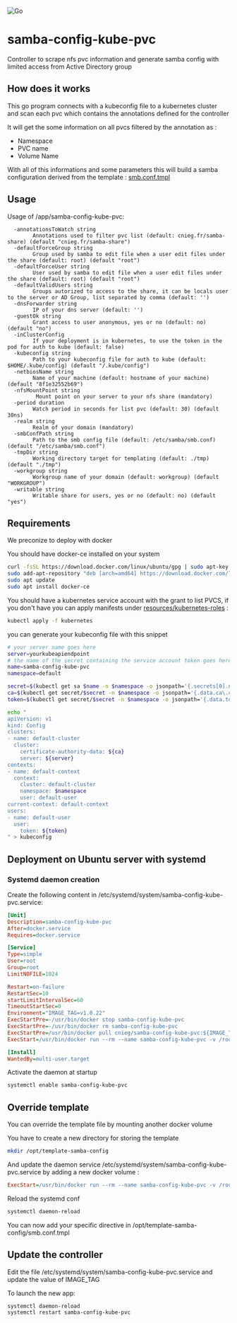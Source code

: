 ![Go](https://github.com/cnieg/samba-config-kube-pvc/workflows/Go/badge.svg)
# samba-config-kube-pvc

Controller to scrape nfs pvc information and generate samba config with limited access from Active Directory group

## How does it works

This go program connects with a kubeconfig file to a kubernetes cluster and scan each pvc which contains the annotations defined for the controller

It will get the some information on all pvcs filtered by the annotation as :
- Namespace
- PVC name
- Volume Name

With all of this informations and some parameters this will build a samba configuration derived from the template : [smb.conf.tmpl](./resources/template-samba-config/smb.conf.tmpl)

## Usage
Usage of /app/samba-config-kube-pvc:

```
  -annotationsToWatch string
        Annotations used to filter pvc list (default: cnieg.fr/samba-share) (default "cnieg.fr/samba-share")
  -defaultForceGroup string
        Group used by samba to edit file when a user edit files under the share (default: root) (default "root")
  -defaultForceUser string
        User used by samba to edit file when a user edit files under the share (default: root) (default "root")
  -defaultValidUsers string
        Groups autorized to access to the share, it can be locals user to the server or AD Group, list separated by comma (default: '')
  -dnsForwarder string
        IP of your dns server (default: '')
  -guestOk string
        Grant access to user anonymous, yes or no (default: no) (default "no")
  -inClusterConfig
        If your deployment is in kubernetes, to use the token in the pod for auth to kube (default: false)
  -kubeconfig string
        Path to your kubeconfig file for auth to kube (default: $HOME/.kube/config) (default "/.kube/config")
  -netbiosName string
        Name of your machine (default: hostname of your machine) (default "8f1e32552b69")
  -nfsMountPoint string
         Mount point on your server to your nfs share (mandatory)
  -period duration
        Watch period in seconds for list pvc (default: 30) (default 30ns)
  -realm string
        Realm of your domain (mandatory)
  -smbConfPath string
        Path to the smb config file (default: /etc/samba/smb.conf) (default "/etc/samba/smb.conf")
  -tmpDir string
        Working directory target for templating (default: ./tmp) (default "./tmp")
  -workgroup string
        Workgroup name of your domain (default: workgroup) (default "WORKGROUP")
  -writable string
        Writable share for users, yes or no (default: no) (default "yes")
 ```

## Requirements


We preconize to deploy with docker 

You should have docker-ce installed on your system

```bash
curl -fsSL https://download.docker.com/linux/ubuntu/gpg | sudo apt-key add -
sudo add-apt-repository "deb [arch=amd64] https://download.docker.com/linux/ubuntu bionic stable"
sudo apt update
sudo apt install docker-ce
```

You should have a kubernetes service account with the grant to list PVCS, if you don't have you can apply manifests under [resources/kubernetes-roles](./resources/kubernetes-roles)  :
```bash
kubectl apply -f kubernetes
```


you can generate your kubeconfig file with this snippet
```bash
# your server name goes here
server=yourkubeapiendpoint
# the name of the secret containing the service account token goes here
name=samba-config-kube-pvc
namespace=default

secret=$(kubectl get sa $name -n $namespace -o jsonpath='{.secrets[0].name}')
ca=$(kubectl get secret/$secret -n $namespace -o jsonpath='{.data.ca\.crt}')
token=$(kubectl get secret/$secret -n $namespace -o jsonpath='{.data.token}' | base64 --decode)

echo "
apiVersion: v1
kind: Config
clusters:
- name: default-cluster
  cluster:
    certificate-authority-data: ${ca}
    server: ${server}
contexts:
- name: default-context
  context:
    cluster: default-cluster
    namespace: $namespace
    user: default-user
current-context: default-context
users:
- name: default-user
  user:
    token: ${token}
" > kubeconfig
```
    

## Deployment on Ubuntu server with systemd

### Systemd daemon creation
Create the following content in /etc/systemd/system/samba-config-kube-pvc.service:

```ini
[Unit]
Description=samba-config-kube-pvc
After=docker.service
Requires=docker.service

[Service]
Type=simple
User=root
Group=root
LimitNOFILE=1024

Restart=on-failure
RestartSec=10
startLimitIntervalSec=60
TimeoutStartSec=0
Environment="IMAGE_TAG=v1.0.22"
ExecStartPre=-/usr/bin/docker stop samba-config-kube-pvc
ExecStartPre=-/usr/bin/docker rm samba-config-kube-pvc
ExecStartPre=/usr/bin/docker pull cnieg/samba-config-kube-pvc:${IMAGE_TAG}
ExecStart=/usr/bin/docker run --rm --name samba-config-kube-pvc -v /root/.kube:/.kube -v /etc/samba:/etc/samba cnieg/samba-config-kube-pvc:${IMAGE_TAG} -nfsMountPoint=/mnt/nfs-volumes-kube-server -realm=MYREALM -defaultValidUsers=GG_ADMINS,GG_USERS_WRITE

[Install]
WantedBy=multi-user.target
```

Activate the daemon at startup
```bash
systemctl enable samba-config-kube-pvc
```

## Override template

You can override the template file by mounting another docker volume 


You have to create a new directory for storing the template
```bash
mkdir /opt/template-samba-config
```

And update the daemon service /etc/systemd/system/samba-config-kube-pvc.service by adding a new docker volume :

```ini
ExecStart=/usr/bin/docker run --rm --name samba-config-kube-pvc -v /root/.kube:/root/.kube -v /etc/samba:/etc/samba -v /opt/template-samba-config:/app/resources/template-samba-config/  cnieg/go-samba-config-controller:${IMAGE_TAG} $ARGS
```

Reload the systemd conf
```bash
systemctl daemon-reload
```
You can now add your specific directive in /opt/template-samba-config/smb.conf.tmpl


## Update the controller

Edit the file /etc/systemd/system/samba-config-kube-pvc.service and update the value of IMAGE_TAG

To launch the new app:
```bash
systemctl daemon-reload
systemctl restart samba-config-kube-pvc
```

